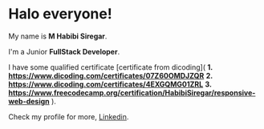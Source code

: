 # Halo everyone! 

My name is **M Habibi Siregar**.<br>

I'm a Junior **FullStack Developer**.<br>

I have some qualified certificate  [certificate from dicoding](
**1. https://www.dicoding.com/certificates/07Z60OMDJZQR**
**2. https://www.dicoding.com/certificates/4EXGQMG01ZRL**
**3. https://www.freecodecamp.org/certification/HabibiSiregar/responsive-web-design**
).<br>

Check my profile for more, [Linkedin](https://www.linkedin.com/in/habibisiregar79/).
